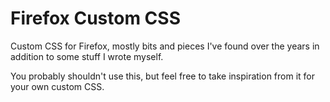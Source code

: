 # Firefox Custom CSS

Custom CSS for Firefox, mostly bits and pieces I've found over the years in addition to some stuff I wrote myself.

You probably shouldn't use this, but feel free to take inspiration from it for your own custom CSS.
